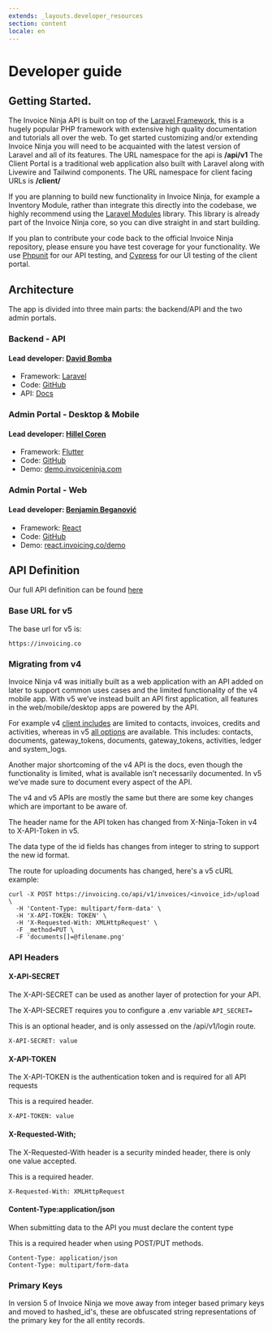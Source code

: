 ```yaml
---
extends: _layouts.developer_resources
section: content
locale: en
---
```


# Developer guide

## Getting Started.

The Invoice Ninja API is built on top of the <a href="https://laravel.com">Laravel Framework</a>, this is a hugely popular PHP framework with extensive high quality documentation and tutorials all over the web. To get started customizing and/or extending Invoice Ninja you will need to be acquainted with the latest version of Laravel and all of its features. The URL namespace for the api is **/api/v1** The Client Portal is a traditional web application also built with Laravel along with Livewire and Tailwind components. The URL namespace for client facing URLs is **/client/**

If you are planning to build new functionality in Invoice Ninja, for example a Inventory Module, rather than integrate this directly into the codebase, we highly recommend using the <a href="https://github.com/nwidart/laravel-modules">Laravel Modules</a> library. This library is already part of the Invoice Ninja core, so you can dive straight in and start building.

If you plan to contribute your code back to the official Invoice Ninja repository, please ensure you have test coverage for your functionality. We use <a href="https://phpunit.de/">Phpunit</a> for our API testing, and <a href="https://www.cypress.io/">Cypress</a> for our UI testing of the client portal.

## Architecture

The app is divided into three main parts: the backend/API and the two admin portals.

### Backend - API

#### Lead developer: [David Bomba](https://twitter.com/deadbeefx0)

- Framework: [Laravel](https://laravel.com)
- Code: [GitHub](https://github.com/invoiceninja/invoiceninja/tree/v5-stable)
- API: [Docs](https://api-docs.invoicing.co/)

### Admin Portal - Desktop & Mobile

#### Lead developer: [Hillel Coren](https://twitter.com/hillelcoren)

- Framework: [Flutter](https://flutter.dev)
- Code: [GitHub](https://github.com/invoiceninja/admin-portal)
- Demo: [demo.invoiceninja.com](https://demo.invoiceninja.com)

### Admin Portal - Web

#### Lead developer: [Benjamin Beganović](https://twitter.com/beganovichhh)

- Framework: [React](https://reactjs.org)
- Code: [GitHub](https://github.com/invoiceninja/ui)
- Demo: [react.invoicing.co/demo](https://react.invoicing.co/demo)

## API Definition

Our full API definition can be found <a href="https://api-docs.invoicing.co/">here</a>

### Base URL for v5

The base url for v5 is:

```
https://invoicing.co
```

### Migrating from v4

Invoice Ninja v4 was initially built as a web application with an API added on later to support common uses cases and the limited functionality of the v4 mobile app. With v5 we’ve instead built an API first application, all features in the web/mobile/desktop apps are powered by the API.

For example v4 <a href="https://github.com/invoiceninja/invoiceninja/blob/master/app/Ninja/Transformers/ClientTransformer.php#L51">client includes</a> are limited to contacts, invoices, credits and activities, whereas in v5 <a href="https://github.com/invoiceninja/invoiceninja/blob/v5-develop/app/Transformers/ClientTransformer.php#L32">all options</a> are available. This includes: contacts, documents, gateway_tokens, documents, gateway_tokens, activities, ledger and system_logs.

Another major shortcoming of the v4 API is the docs, even though the functionality is limited, what is available isn’t necessarily documented. In v5 we’ve made sure to document every aspect of the API.

The v4 and v5 APIs are mostly the same but there are some key changes which are important to be aware of.

<x-warning>
The header name for the API token has changed from X-Ninja-Token in v4 to X-API-Token in v5.
</x-warning>

The data type of the id fields has changes from integer to string to support the new id format.

The route for uploading documents has changed, here's a v5 cURL example:

```
curl -X POST https://invoicing.co/api/v1/invoices/<invoice_id>/upload \
  -H 'Content-Type: multipart/form-data' \
  -H 'X-API-TOKEN: TOKEN' \
  -H 'X-Requested-With: XMLHttpRequest' \
  -F _method=PUT \
  -F 'documents[]=@filename.png'
```

### API Headers

#### X-API-SECRET
<x-container>
<x-section>
The X-API-SECRET can be used as another layer of protection for your API. 

The X-API-SECRET requires you to configure a .env variable ```API_SECRET=```

This is an optional header, and is only assessed on the /api/v1/login route.
</x-section>
<x-section>
```
X-API-SECRET: value
```
</x-section>
</x-container>

#### X-API-TOKEN
<x-container>
<x-section>
The X-API-TOKEN is the authentication token and is required for all API requests

This is a required header.
</x-section>
<x-section>
```
X-API-TOKEN: value
```
</x-section>
</x-container>

#### X-Requested-With;
<x-container>
<x-section>
The X-Requested-With header is a security minded header, there is only one value accepted.

This is a required header.
</x-section>
<x-section>
```
X-Requested-With: XMLHttpRequest
```
</x-section>
</x-container>

#### Content-Type:application/json
<x-container>
<x-section>
When submitting data to the API you must declare the content type

This is a required header when using POST/PUT methods.
</x-section>
<x-section>
```
Content-Type: application/json
Content-Type: multipart/form-data
```
</x-section>
</x-container>

### Primary Keys

In version 5 of Invoice Ninja we move away from integer based primary keys and moved to hashed_id's, these are obfuscated string representations of the primary key for the all entity records.